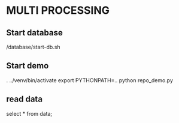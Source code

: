 # MULTI PROCESSING

## Start database

/database/start-db.sh

## Start demo

. ../venv/bin/activate
export PYTHONPATH=..
python repo_demo.py

## read data

select * from data;
